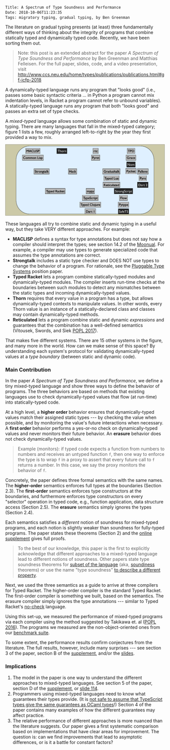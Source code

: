     Title: A Spectrum of Type Soundness and Performance
    Date: 2018-10-06T11:23:35
    Tags: migratory typing, gradual typing, by Ben Greenman

The literature on gradual typing presents (at least) three fundamentally
different ways of thinking about the integrity of programs that combine 
statically typed and dynamically typed code.
Recently, we have been sorting them out.

<!-- more -->

> Note: this post is an extended abstract for the paper _A Spectrum of Type
  Soundness and Performance_ by Ben Greenman and Matthias Felleisen.
  For the full paper, slides, code, and a video presentation, visit
  <http://www.ccs.neu.edu/home/types/publications/publications.html#gf-icfp-2018>

A dynamically-typed language runs any program that "looks good" (i.e.,
 passes some basic syntactic criteria ... in Python a program cannot mix
 indentation levels, in Racket a program cannot refer to unbound variables).
A statically-typed language runs any program that both "looks good" and
 passes an extra set of type checks.

A _mixed-typed_ language allows some combination of static and dynamic typing.
There are many languages that fall in the mixed-typed category; figure 1 lists
 a few, roughly arranged left-to-right by the year they first provided a way to
 mix.

![Figure 1: Some mixed-typed languages](/img/mixed-typed-systems-by-year.png)

These languages all try to combine static and dynamic typing in a useful way,
 but they take VERY different approaches.
For example:

- **MACLISP** defines a syntax for type annotations but does not say how a compiler
  should interpret the types; see section 14.2 of the [Moonual](http://www.softwarepreservation.org/projects/LISP/MIT/Moon-MACLISP_Reference_Manual-Apr_08_1974.pdf).
  For example, a compiler may use types to generate specialized code that assumes
  the type annotations are correct.
- **Strongtalk** includes a static type checker and DOES NOT use types to change the
  behavior of a program.
  For rationale, see the [Pluggable Type Systems](http://bracha.org/pluggableTypesPosition.pdf) position paper.
- **Typed Racket** lets a program combine statically-typed modules and dynamically-typed
  modules. The compiler inserts run-time checks at the boundaries between such
  modules to detect any mismatches between the static types and incoming dynamically-typed
  values.
- **Thorn** requires that every value in a program has a type, but allows
  dynamically-typed contexts to manipulate values. In other words, every Thorn
  value is an instance of a statically-declared class and classes may contain
  dynamically-typed methods.
- **Reticulated** lets a program combine static and dynamic _expressions_ and
  guarantees that the combination has a well-defined semantics (Vitousek, Swords, and Siek [POPL 2017](https://dl.acm.org/citation.cfm?id=3009849)).

That makes five different systems.
There are 15 other systems in the figure, and many more in the world.
How can we make sense of this space?
By understanding each system's protocol for validating dynamically-typed values
 at a _type boundary_ (between static and dynamic code).


### Main Contribution

In the paper _A Spectrum of Type Soundness and Performance_, we define a tiny
 mixed-typed language and show three ways to define the behavior of programs.
The three behaviors are based on methods that existing languages use to
 check dynamically-typed values that flow (at run-time) into statically-typed code.

At a high level, a **higher order** behavior ensures that dynamically-typed
 values match their assigned static types --- by checking the value when possible,
 and by monitoring the value's future interactions when necessary.
A **first order** behavior performs a yes-or-no check on dynamically-typed values
 and never monitors their future behavior.
An **erasure** behavior does not check dynamically-typed values.

> Example (monitors): if typed code expects a function from numbers to numbers
> and receives an untyped function `f`, then one way to enforce the type is to
> wrap `f` in a proxy to assert that every future call to `f` returns a number.
> In this case, we say the proxy monitors the behavior of `f`.

Concretely, the paper defines three formal semantics with the same names.
The **higher-order** semantics enforces full types at the boundaries (Section 2.3).
The **first-order** semantics enforces type constructors at the boundaries, and
 furthermore enforces type constructors on every "selector" operation in typed
 code, e.g., function application, data structure access (Section 2.5).
The **erasure** semantics simply ignores the types (Section 2.4).

Each semantics satisfies a _different_ notion of soundness for mixed-typed
 programs, and each notion is slightly weaker than soundness for fully-typed
 programs.
The paper states these theorems (Section 2) and the
 [online supplement](https://repository.library.northeastern.edu/files/neu:cj82rk279)
 gives full proofs.

> To the best of our knowledge, this paper is the first to explicitly acknowledge
> that different approaches to a mixed-typed language lead to different notions
> of soundness. Other papers state type soundness theorems for
> [subset of the language](https://dl.acm.org/citation.cfm?id=2676971)
> (aka, [soundiness](http://soundiness.org/) theorems)
> or use the name "type soundness" [to describe a different property](https://dl.acm.org/citation.cfm?id=2676971).

Next, we used the three semantics as a guide to arrive at three compilers for
 Typed Racket.
The higher-order compiler is the standard Typed Racket.
The first-order compiler is something we built, based on the semantics.
The erasure compiler simply ignores the type annotations --- similar to Typed Racket's
 [no-check](http://docs.racket-lang.org/ts-reference/Typed_Racket_Syntax_Without_Type_Checking.html) language.

Using this set-up, we measured the performance of mixed-typed programs via
 each compiler using the method suggested by Takikawa et. al ([POPL 2016](https://www2.ccs.neu.edu/racket/pubs/popl16-tfgnvf.pdf)).
The programs we measured are the non-object-oriented ones from our [benchmark suite](http://docs.racket-lang.org/gtp-benchmarks/index.html).

To some extent, the performance results confirm conjectures from the literature.
The full results, however, include many surprises --- see section 3 of the paper,
 section B of the [supplement](https://repository.library.northeastern.edu/files/neu:cj82rk279),
 and/or the [slides](http://www.ccs.neu.edu/home/types/publications/apples-to-apples/gf-icfp-2018-slides.pdf).


### Implications

1. The model in the paper is one way to understand the different approaches
   to mixed-typed languages. See section 5 of the paper,
   section D of the [supplement](https://repository.library.northeastern.edu/files/neu:cj82rk279),
   or [slide 114](http://www.ccs.neu.edu/home/types/publications/apples-to-apples/gf-icfp-2018-slides.pdf).
2. Programmers using mixed-typed languages need to know what guarantees their
   types provide.
   (It is [not safe to assume that TypeScript types give the same guarantees as OCaml types](https://twitter.com/jbandi/status/965005464638541825)!)
   Section 4 of the paper contains many examples of how the different guarantees
   may affect practice.
3. The relative performance of different approaches is more nuanced than the
   literature suggests. Our paper gives a first systematic comparison based on
   implementations that have clear areas for improvement. The question is:
   can we find improvements that lead to asymptotic differences, or is it a
   battle for constant factors?

